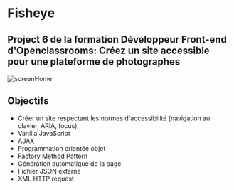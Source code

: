 # Fisheye
## Project 6 de la formation Développeur Front-end d'Openclassrooms: Créez un site accessible pour une plateforme de photographes

![screenHome](https://github.com/Lucadur/Fisheye/assets/104781650/4d1cd719-520a-4c20-a5e3-18250dcc33a8)


## Objectifs
+ Créer un site respectant les normes d'accessibilité (navigation au clavier, ARIA, focus)
+ Vanilla JavaScript
+ AJAX
+ Programmation orientée objet
+ Factory Method Pattern
+ Génération automatique de la page
+ Fichier JSON externe
+ XML HTTP request
